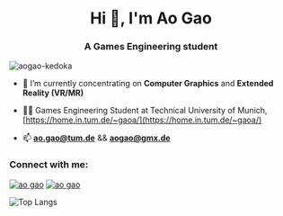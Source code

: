 <h1 align="center">Hi 👋, I'm Ao Gao</h1>
<h3 align="center">A Games Engineering student</h3>

<p align="left"> <img src="https://komarev.com/ghpvc/?username=aogao-kedoka&label=Profile%20views&color=0e75b6&style=flat" alt="aogao-kedoka" /> </p>

- 🔭 I’m currently concentrating on **Computer Graphics** and **Extended Reality (VR/MR)**

- 👨‍💻 Games Engineering Student at Technical University of Munich, [https://home.in.tum.de/~gaoa/](https://home.in.tum.de/~gaoa/)

- 📫 **ao.gao@tum.de** && **aogao@gmx.de**

<h3 align="left">Connect with me:</h3>
<p align="left">

<a href="https://www.linkedin.com/in/aogao-kedoka" target="blank"><img src="https://img.shields.io/badge/linkedin-%230077B5.svg?style=for-the-badge&logo=linkedin&logoColor=white" alt="ao gao"/></a>
<a href="https://www.discordapp.com/users/368729359139471360" target="blank"><img src="https://img.shields.io/badge/DISCORD-%237289DA.svg?style=for-the-badge&logo=discord&logoColor=white" alt="ao gao"/></a>

</p>



![Top Langs](https://github-readme-stats.vercel.app/api/top-langs/?username=AoGao-Kedoka&exclude_repo=NonameNogame,AR-Alchemy&layout=compact)
